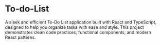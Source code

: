 # To-do-List
A sleek and efficient To-Do List application built with React and TypeScript, designed to help you organize tasks with ease and style. This project demonstrates clean code practices, functional components, and modern React patterns.
